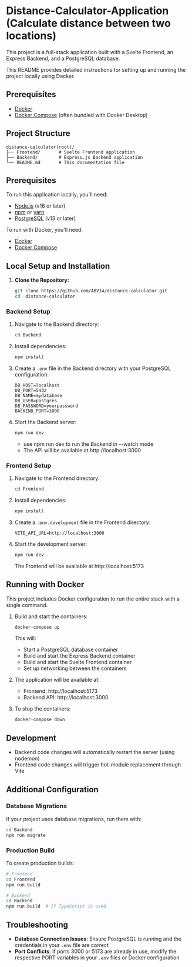 # Distance-Calculator-Application (Calculate distance between two locations)

This project is a full-stack application built with a Svelte Frontend, an Express Backend, and a PostgreSQL database. 

This README provides detailed instructions for setting up and running the project locally using Docker.

## Prerequisites

- [Docker](https://www.docker.com/get-started)
- [Docker Compose](https://docs.docker.com/compose/install/) (often bundled with Docker Desktop)


## Project Structure
```
distance-calculator(root)/
├── Frontend/       # Svelte Frontend application
├── Backend/        # Express.js Backend application
└── README.md       # This documentation file
```   


## Prerequisites

To run this application locally, you'll need:

- [Node.js](https://nodejs.org/) (v16 or later)
- [npm](https://www.npmjs.com/) or [yarn](https://yarnpkg.com/)
- [PostgreSQL](https://www.postgresql.org/) (v13 or later)

To run with Docker, you'll need:

- [Docker](https://www.docker.com/get-started)
- [Docker Compose](https://docs.docker.com/compose/install/)

## Local Setup and Installation

1. **Clone the Repository:**

   ```bash
   git clone https://github.com/ABV14/distance-calculator.git
   cd  distance-calculator


### Backend Setup

1. Navigate to the Backend directory:
   ```bash
   cd Backend
   ```

2. Install dependencies:
   ```bash
   npm install
   ```

3. Create a `.env` file in the Backend directory with your PostgreSQL configuration:
   ```
   DB_HOST=localhost
   DB_PORT=5432
   DB_NAME=mydatabase
   DB_USER=postgres
   DB_PASSWORD=yourpassword
   BACKEND_PORT=3000
   ```

4. Start the Backend server:
   ```bash
   npm run dev 
   ```
   - use npm run dev to run the Backend in --watch mode
   - The API will be available at http://localhost:3000

### Frontend Setup

1. Navigate to the Frontend directory:
   ```bash
   cd Frontend
   ```

2. Install dependencies:
   ```bash
   npm install
   ```

3. Create a `.env.development` file in the Frontend directory:
   ```
   VITE_API_URL=http://localhost:3000
   ```

4. Start the development server:
   ```bash
   npm run dev
   ```
   The Frontend will be available at http://localhost:5173

## Running with Docker

This project includes Docker configuration to run the entire stack with a single command.

1. Build and start the containers:
   ```bash
   docker-compose up
   ```

   This will:
   - Start a PostgreSQL database container
   - Build and start the Express Backend container
   - Build and start the Svelte Frontend container
   - Set up networking between the containers

2. The application will be available at:
   - Frontend: http://localhost:5173
   - Backend API: http://localhost:3000

3. To stop the containers:
   ```bash
   docker-compose down
   ```

## Development

- Backend code changes will automatically restart the server (using nodemon)
- Frontend code changes will trigger hot-module replacement through Vite

## Additional Configuration

### Database Migrations

If your project uses database migrations, run them with:

```bash
cd Backend
npm run migrate
```

### Production Build

To create production builds:

```bash
# Frontend
cd Frontend
npm run build

# Backend
cd Backend
npm run build  # If TypeScript is used
```

## Troubleshooting

- **Database Connection Issues**: Ensure PostgreSQL is running and the credentials in your `.env` file are correct
- **Port Conflicts**: If ports 3000 or 5173 are already in use, modify the respective PORT variables in your `.env` files or Docker configuration
